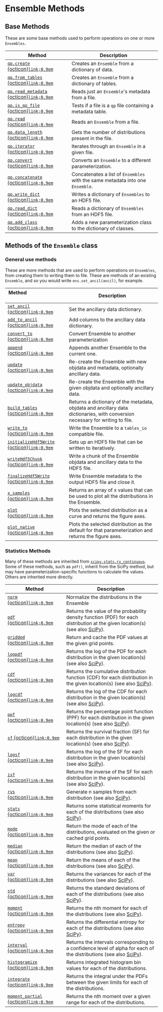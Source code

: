 # Ensemble Methods

## Base Methods

These are some base methods used to perform operations on one or more `Ensembles`.

| Method                                                                             | Description                                                                    |
| ---------------------------------------------------------------------------------- | ------------------------------------------------------------------------------ |
| [`qp.create` {octicon}`link;0.9em`](#qp.core.factory.Factory.create)               | Creates an `Ensemble` from a dictionary of data.                               |
| [`qp.from_tables` {octicon}`link;0.9em`](#qp.core.factory.Factory.from_tables)     | Creates an `Ensemble` from a dictionary of tables.                             |
| [`qp.read_metadata` {octicon}`link;0.9em`](#qp.core.factory.Factory.read_metadata) | Reads just an `Ensemble`'s metadata from a file.                               |
| [`qp.is_qp_file` {octicon}`link;0.9em`](#qp.core.factory.Factory.is_qp_file)       | Tests if a file is a `qp` file containing a metadata table.                    |
| [`qp.read` {octicon}`link;0.9em`](#qp.core.factory.Factory.read)                   | Reads an `Ensemble` from a file.                                               |
| [`qp.data_length` {octicon}`link;0.9em`](#qp.core.factory.Factory.data_length)     | Gets the number of distributions present in the file.                          |
| [`qp.iterator` {octicon}`link;0.9em`](#qp.core.factory.Factory.iterator)           | Iterates through an `Ensemble` in a given file.                                |
| [`qp.convert` {octicon}`link;0.9em`](#qp.core.factory.Factory.convert)             | Converts an `Ensemble` to a different parameterization.                        |
| [`qp.concatenate` {octicon}`link;0.9em`](#qp.core.factory.Factory.concatenate)     | Concatenates a list of `Ensembles` with the same metadata into one `Ensemble`. |
| [`qp.write_dict` {octicon}`link;0.9em`](#qp.core.factory.Factory.write_dict)       | Writes a dictionary of `Ensembles` to an HDF5 file.                            |
| [`qp.read_dict` {octicon}`link;0.9em`](#qp.core.factory.Factory.read_dict)         | Reads a dictionary of `Ensembles` from an HDF5 file.                           |
| [`qp.add_class` {octicon}`link;0.9em`](#qp.core.factory.Factory.add_class)         | Adds a new parameterization class to the dictionary of classes.                |

## Methods of the `Ensemble` class

### General use methods

These are more methods that are used to perform operations on `Ensembles`, from creating them to writing them to file. These are methods of an existing `Ensemble`, and so you would write `ens.set_ancil(ancil)`, for example.

| Method &nbsp; &nbsp; &nbsp; &nbsp; &nbsp; &nbsp; &nbsp; &nbsp; &nbsp; &nbsp; &nbsp; &nbsp; &nbsp; &nbsp; &nbsp; | Description                                                                                                                   |
| --------------------------------------------------------------------------------------------------------------- | ----------------------------------------------------------------------------------------------------------------------------- |
| [`set_ancil` {octicon}`link;0.9em`](#qp.Ensemble.set_ancil)                                                     | Set the ancillary data dictionary.                                                                                            |
| [`add_to_ancil` {octicon}`link;0.9em`](#qp.Ensemble.add_to_ancil)                                               | Add columns to the ancillary data dictionary.                                                                                 |
| [`convert_to` {octicon}`link;0.9em`](#qp.Ensemble.convert_to)                                                   | Convert Ensemble to another parameterization                                                                                  |
| [`append` {octicon}`link;0.9em`](#qp.Ensemble.append)                                                           | Appends another Ensemble to the current one.                                                                                  |
| [`update` {octicon}`link;0.9em`](#qp.Ensemble.update)                                                           | Re-create the Ensemble with new objdata and metadata, optionally ancillary data.                                              |
| [`update_objdata` {octicon}`link;0.9em`](#qp.Ensemble.update_objdata)                                           | Re-create the Ensemble with the given objdata and optionally ancillary data.                                                  |
| [`build_tables` {octicon}`link;0.9em`](#qp.Ensemble.build_tables)                                               | Returns a dictionary of the metadata, objdata and ancillary data dictionaries, with conversion necessary for writing to file. |
| [`write_to` {octicon}`link;0.9em`](#qp.Ensemble.write_to)                                                       | Write the Ensemble to a `tables_io` compatible file.                                                                          |
| [`initializeHdf5Write` {octicon}`link;0.9em`](#qp.Ensemble.initializeHdf5Write)                                 | Sets up an HDF5 file that can be written to iteratively.                                                                      |
| [`writeHdf5Chunk` {octicon}`link;0.9em`](#qp.Ensemble.writeHdf5Chunk)                                           | Write a chunk of the Ensemble objdata and ancillary data to the HDF5 file.                                                    |
| [`finalizeHdf5Write` {octicon}`link;0.9em`](#qp.Ensemble.finalizeHdf5Write)                                     | Write Ensemble metadata to the output HDF5 file and close it.                                                                 |
| [`x_samples` {octicon}`link;0.9em`](#qp.Ensemble.x_samples)                                                     | Returns an array of x values that can be used to plot all the distributions in the Ensemble.                                  |
| [`plot` {octicon}`link;0.9em`](#qp.Ensemble.plot)                                                               | Plots the selected distribution as a curve and returns the figure axes.                                                       |
| [`plot_native` {octicon}`link;0.9em`](#qp.Ensemble.plot_native)                                                 | Plots the selected distribution as the default for that parameterization and returns the figure axes.                         |

### Statistics Methods

Many of these methods are inherited from [`scipy.stats.rv_continuous`](https://docs.scipy.org/doc/scipy/reference/generated/scipy.stats.rv_continuous.html#scipy.stats.rv_continuous). Some of these methods, such as `pdf()`, inherit from the SciPy method, but may have parameterization-specific functions to calculate the values. Others are inherited more directly.

| Method                                                                | Description                                                                                                                                                                                                                                           |
| --------------------------------------------------------------------- | ----------------------------------------------------------------------------------------------------------------------------------------------------------------------------------------------------------------------------------------------------- |
| [`norm` {octicon}`link;0.9em`](#qp.Ensemble.norm)                     | Normalize the distributions in the Ensemble                                                                                                                                                                                                           |
| [`pdf` {octicon}`link;0.9em`](#qp.Ensemble.pdf)                       | Returns the value of the probability density function (PDF) for each distribution at the given location(s) (see also [SciPy](https://docs.scipy.org/doc/scipy/reference/generated/scipy.stats.rv_continuous.pdf.html#scipy.stats.rv_continuous.pdf)). |
| [`gridded` {octicon}`link;0.9em`](#qp.Ensemble.gridded)               | Return and cache the PDF values at the given grid points.                                                                                                                                                                                             |
| [`logpdf` {octicon}`link;0.9em`](#qp.Ensemble.logpdf)                 | Returns the log of the PDF for each distribution in the given location(s) (see also [SciPy](https://docs.scipy.org/doc/scipy/reference/generated/scipy.stats.rv_continuous.logpdf.html#scipy.stats.rv_continuous.logpdf)).                            |
| [`cdf` {octicon}`link;0.9em`](#qp.Ensemble.cdf)                       | Returns the cumulative distribution function (CDF) for each distribution in the given location(s) (see also [SciPy](https://docs.scipy.org/doc/scipy/reference/generated/scipy.stats.rv_continuous.cdf.html#scipy.stats.rv_continuous.cdf)).          |
| [`logcdf` {octicon}`link;0.9em`](#qp.Ensemble.logcdf)                 | Returns the log of the CDF for each distribution in the given location(s) (see also [SciPy](https://docs.scipy.org/doc/scipy/reference/generated/scipy.stats.rv_continuous.logcdf.html#scipy.stats.rv_continuous.logcdf)).                            |
| [`ppf` {octicon}`link;0.9em`](#qp.Ensemble.ppf)                       | Returns the percentage point function (PPF) for each distribution in the given location(s) (see also [SciPy](https://docs.scipy.org/doc/scipy/reference/generated/scipy.stats.rv_continuous.ppf.html#scipy.stats.rv_continuous.ppf)).                 |
| [`sf` {octicon}`link;0.9em`](#qp.Ensemble.sf)                         | Returns the survival fraction (SF) for each distribution in the given location(s) (see also [SciPy](https://docs.scipy.org/doc/scipy/reference/generated/scipy.stats.rv_continuous.sf.html#scipy.stats.rv_continuous.sf)).                            |
| [`logsf` {octicon}`link;0.9em`](#qp.Ensemble.logsf)                   | Returns the log of the SF for each distribution in the given location(s) (see also [SciPy](https://docs.scipy.org/doc/scipy/reference/generated/scipy.stats.rv_continuous.logsf.html#scipy.stats.rv_continuous.logsf)).                               |
| [`isf` {octicon}`link;0.9em`](#qp.Ensemble.isf)                       | Returns the inverse of the SF for each distribution in the given location(s) (see also [SciPy](https://docs.scipy.org/doc/scipy/reference/generated/scipy.stats.rv_continuous.isf.html#scipy.stats.rv_continuous.isf)).                               |
| [`rvs` {octicon}`link;0.9em`](#qp.Ensemble.rvs)                       | Generate n samples from each distribution (see also [SciPy](https://docs.scipy.org/doc/scipy/reference/generated/scipy.stats.rv_continuous.rvs.html#scipy.stats.rv_continuous.rvs)).                                                                  |
| [`stats` {octicon}`link;0.9em`](#qp.Ensemble.stats)                   | Returns some statistical moments for each of the distributions (see also [SciPy](https://docs.scipy.org/doc/scipy/reference/generated/scipy.stats.rv_continuous.stats.html#scipy.stats.rv_continuous.stats)).                                         |
| [`mode` {octicon}`link;0.9em`](#qp.Ensemble.mode)                     | Return the mode of each of the distributions, evaluated on the given or cached grid points.                                                                                                                                                           |
| [`median` {octicon}`link;0.9em`](#qp.Ensemble.median)                 | Return the median of each of the distributions (see also [SciPy](https://docs.scipy.org/doc/scipy/reference/generated/scipy.stats.rv_continuous.median.html#scipy.stats.rv_continuous.median)).                                                       |
| [`mean` {octicon}`link;0.9em`](#qp.Ensemble.mean)                     | Return the means of each of the distributions (see also [SciPy](https://docs.scipy.org/doc/scipy/reference/generated/scipy.stats.rv_continuous.mean.html#scipy.stats.rv_continuous.mean)).                                                            |
| [`var` {octicon}`link;0.9em`](#qp.Ensemble.var)                       | Returns the variances for each of the distributions (see also [SciPy](https://docs.scipy.org/doc/scipy/reference/generated/scipy.stats.rv_continuous.var.html#scipy.stats.rv_continuous.var)).                                                        |
| [`std` {octicon}`link;0.9em`](#qp.Ensemble.std)                       | Returns the standard deviations of each of the distributions (see also [SciPy](https://docs.scipy.org/doc/scipy/reference/generated/scipy.stats.rv_continuous.std.html#scipy.stats.rv_continuous.std)).                                               |
| [`moment` {octicon}`link;0.9em`](#qp.Ensemble.moment)                 | Returns the nth moment for each of the distributions (see also [SciPy](https://docs.scipy.org/doc/scipy/reference/generated/scipy.stats.rv_continuous.moment.html#scipy.stats.rv_continuous.moment)).                                                 |
| [`entropy` {octicon}`link;0.9em`](#qp.Ensemble.entropy)               | Returns the differential entropy for each of the distributions (see also [SciPy](https://docs.scipy.org/doc/scipy/reference/generated/scipy.stats.rv_continuous.entropy.html#scipy.stats.rv_continuous.entropy)).                                     |
| [`interval` {octicon}`link;0.9em`](#qp.Ensemble.interval)             | Returns the intervals corresponding to a confidence level of alpha for each of the distributions (see also [SciPy](https://docs.scipy.org/doc/scipy/reference/generated/scipy.stats.rv_continuous.interval.html#scipy.stats.rv_continuous.interval)). |
| [`histogramize` {octicon}`link;0.9em`](#qp.Ensemble.histogramize)     | Returns integrated histogram bin values for each of the distributions.                                                                                                                                                                                |
| [`integrate` {octicon}`link;0.9em`](#qp.Ensemble.integrate)           | Returns the integral under the PDFs between the given limits for each of the distributions.                                                                                                                                                           |
| [`moment_partial` {octicon}`link;0.9em`](#qp.Ensemble.moment_partial) | Returns the nth moment over a given range for each of the distributions.                                                                                                                                                                              |

